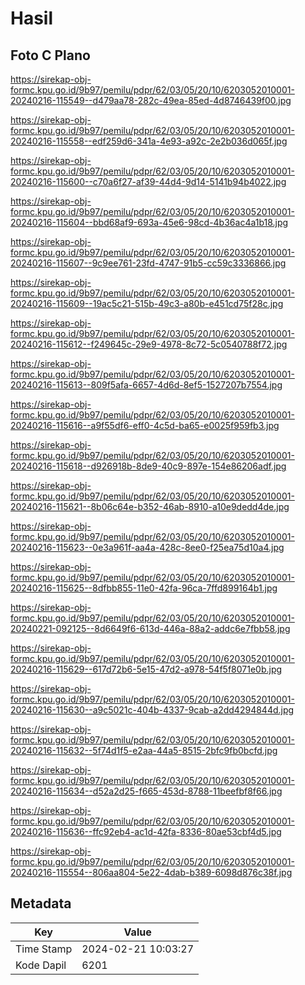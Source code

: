 # Hasil

## Foto C Plano

https://sirekap-obj-formc.kpu.go.id/9b97/pemilu/pdpr/62/03/05/20/10/6203052010001-20240216-115549--d479aa78-282c-49ea-85ed-4d8746439f00.jpg

https://sirekap-obj-formc.kpu.go.id/9b97/pemilu/pdpr/62/03/05/20/10/6203052010001-20240216-115558--edf259d6-341a-4e93-a92c-2e2b036d065f.jpg

https://sirekap-obj-formc.kpu.go.id/9b97/pemilu/pdpr/62/03/05/20/10/6203052010001-20240216-115600--c70a6f27-af39-44d4-9d14-5141b94b4022.jpg

https://sirekap-obj-formc.kpu.go.id/9b97/pemilu/pdpr/62/03/05/20/10/6203052010001-20240216-115604--bbd68af9-693a-45e6-98cd-4b36ac4a1b18.jpg

https://sirekap-obj-formc.kpu.go.id/9b97/pemilu/pdpr/62/03/05/20/10/6203052010001-20240216-115607--9c9ee761-23fd-4747-91b5-cc59c3336866.jpg

https://sirekap-obj-formc.kpu.go.id/9b97/pemilu/pdpr/62/03/05/20/10/6203052010001-20240216-115609--19ac5c21-515b-49c3-a80b-e451cd75f28c.jpg

https://sirekap-obj-formc.kpu.go.id/9b97/pemilu/pdpr/62/03/05/20/10/6203052010001-20240216-115612--f249645c-29e9-4978-8c72-5c0540788f72.jpg

https://sirekap-obj-formc.kpu.go.id/9b97/pemilu/pdpr/62/03/05/20/10/6203052010001-20240216-115613--809f5afa-6657-4d6d-8ef5-1527207b7554.jpg

https://sirekap-obj-formc.kpu.go.id/9b97/pemilu/pdpr/62/03/05/20/10/6203052010001-20240216-115616--a9f55df6-eff0-4c5d-ba65-e0025f959fb3.jpg

https://sirekap-obj-formc.kpu.go.id/9b97/pemilu/pdpr/62/03/05/20/10/6203052010001-20240216-115618--d926918b-8de9-40c9-897e-154e86206adf.jpg

https://sirekap-obj-formc.kpu.go.id/9b97/pemilu/pdpr/62/03/05/20/10/6203052010001-20240216-115621--8b06c64e-b352-46ab-8910-a10e9dedd4de.jpg

https://sirekap-obj-formc.kpu.go.id/9b97/pemilu/pdpr/62/03/05/20/10/6203052010001-20240216-115623--0e3a961f-aa4a-428c-8ee0-f25ea75d10a4.jpg

https://sirekap-obj-formc.kpu.go.id/9b97/pemilu/pdpr/62/03/05/20/10/6203052010001-20240216-115625--8dfbb855-11e0-42fa-96ca-7ffd899164b1.jpg

https://sirekap-obj-formc.kpu.go.id/9b97/pemilu/pdpr/62/03/05/20/10/6203052010001-20240221-092125--8d6649f6-613d-446a-88a2-addc6e7fbb58.jpg

https://sirekap-obj-formc.kpu.go.id/9b97/pemilu/pdpr/62/03/05/20/10/6203052010001-20240216-115629--617d72b6-5e15-47d2-a978-54f5f8071e0b.jpg

https://sirekap-obj-formc.kpu.go.id/9b97/pemilu/pdpr/62/03/05/20/10/6203052010001-20240216-115630--a9c5021c-404b-4337-9cab-a2dd4294844d.jpg

https://sirekap-obj-formc.kpu.go.id/9b97/pemilu/pdpr/62/03/05/20/10/6203052010001-20240216-115632--5f74d1f5-e2aa-44a5-8515-2bfc9fb0bcfd.jpg

https://sirekap-obj-formc.kpu.go.id/9b97/pemilu/pdpr/62/03/05/20/10/6203052010001-20240216-115634--d52a2d25-f665-453d-8788-11beefbf8f66.jpg

https://sirekap-obj-formc.kpu.go.id/9b97/pemilu/pdpr/62/03/05/20/10/6203052010001-20240216-115636--ffc92eb4-ac1d-42fa-8336-80ae53cbf4d5.jpg

https://sirekap-obj-formc.kpu.go.id/9b97/pemilu/pdpr/62/03/05/20/10/6203052010001-20240216-115554--806aa804-5e22-4dab-b389-6098d876c38f.jpg


## Metadata

| Key        | Value               |
| ---------- | ------------------- |
| Time Stamp | 2024-02-21 10:03:27 |
| Kode Dapil | 6201                |




